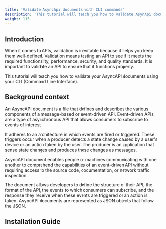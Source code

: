 ```yaml
---
title: 'Validate AsyncApi documents with CLI commands'
description: 'This tutorial will teach you how to validate AsynApi document using CLI commands'
weight: 115
---
```

## Introduction

<p>When it comes to APIs, validation is inevitable because it helps you keep them well-defined. Validation means testing an API to see if it meets the required functionality, performance, security, and quality standards. It is important to validate an API to ensure that it functions properly.</p>

<p>This tutorial will teach you how to validate your AsyncAPI documents using your CLI (Command Line Interface).</p>

## Background context

<p>An AsyncAPI document is a file that defines and describes the various components of a message-based or event-driven API. Event-driven APIs are a type of asynchronous API that allows consumers to subscribe to events of interest. </p>

<p>It adheres to an architecture in which events are fired or triggered. These triggers occur when a producer detects a state change caused by a user's device or an action taken by the user. The producer is an application that sense state changes and produces these changes as messages.</p>

<p>AsyncAPI document enables people or machines communicating with one another to comprehend the capabilities of an event-driven API without requiring access to the source code, documentation, or network traffic inspection.</p>

<p>The document allows developers to define the structure of their API, the format of the API, the events to which consumers can subscribe, and the response they receive when these events are triggered or an action is taken. AsyncAPI documents are represented as JSON objects that follow the JSON.</p>

## Installation Guide